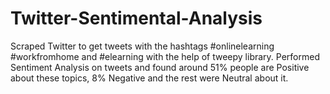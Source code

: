 # Twitter-Sentimental-Analysis

Scraped Twitter to get tweets with the hashtags #onlinelearning #workfromhome and #elearning with the help of tweepy library. Performed Sentiment Analysis on tweets and found around 51% people are Positive about these topics, 8% Negative and the rest were Neutral about it.
